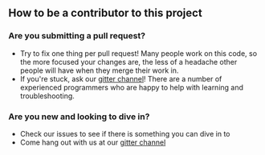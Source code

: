 ## How to be a contributor to this project

### Are you submitting a pull request?

* Try to fix one thing per pull request! Many people work on this code, so the more focused your changes are, the less
of a headache other people will have when they merge their work in.
* If you're stuck, ask our [gitter channel](https://gitter.im/sonatype/nexus-developers)! There are a number of
experienced programmers who are happy to help with learning and troubleshooting.

### Are you new and looking to dive in?

* Check our issues to see if there is something you can dive in to
* Come hang out with us at our [gitter channel](https://gitter.im/sonatype/nexus-developers)